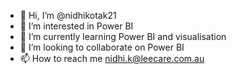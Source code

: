 - 👋 Hi, I’m @nidhikotak21
- 👀 I’m interested in Power BI
- 🌱 I’m currently learning Power BI and visualisation
- 💞️ I’m looking to collaborate on Power BI
- 📫 How to reach me nidhi.k@leecare.com.au

<!---
nidhikotak21/nidhikotak21 is a ✨ special ✨ repository because its `README.md` (this file) appears on your GitHub profile.
You can click the Preview link to take a look at your changes.
--->
